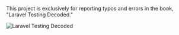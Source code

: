 This project is exclusively for reporting typos and errors in the book, "Laravel Testing Decoded."

![Laravel Testing Decoded](https://s3.amazonaws.com/titlepages.leanpub.com/laravel-testing-decoded/bookpage?1365480102)
